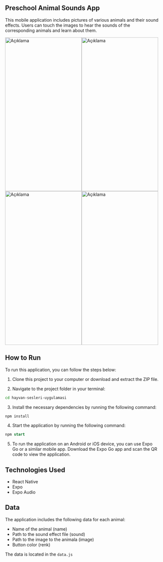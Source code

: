 ## Preschool Animal Sounds App

This mobile application includes pictures of various animals and their sound effects. Users can touch the images to hear the sounds of the corresponding animals and learn about them.

<img src="https://i.hizliresim.com/8my2gbu.png" alt="Açıklama" width="250" height="500"><img src="https://i.hizliresim.com/a26xcxc.png" alt="Açıklama" width="250" height="500"><img src="https://i.hizliresim.com/s0p61sd.png" alt="Açıklama" width="250" height="500"><img src="https://i.hizliresim.com/5d4lb0k.png" alt="Açıklama" width="250" height="500">

##   How to Run

To run this application, you can follow the steps below:

1. Clone this project to your computer or download and extract the ZIP file.

2. Navigate to the project folder in your terminal:

```bash
cd hayvan-sesleri-uygulamasi
```

3. Install the necessary dependencies by running the following command:

```bash
npm install
```

4. Start the application by running the following command:

```sql
npm start
```

5. To run the application on an Android or iOS device, you can use Expo Go or a similar mobile app. Download the Expo Go app and scan the QR code to view the application.

## Technologies Used

- React Native
- Expo
- Expo Audio

## Data

The application includes the following data for each animal:

- Name of the animal (name)
- Path to the sound effect file (sound)
- Path to the image to the animala (image)
- Button color (renk)

The data is located in the `data.js`
